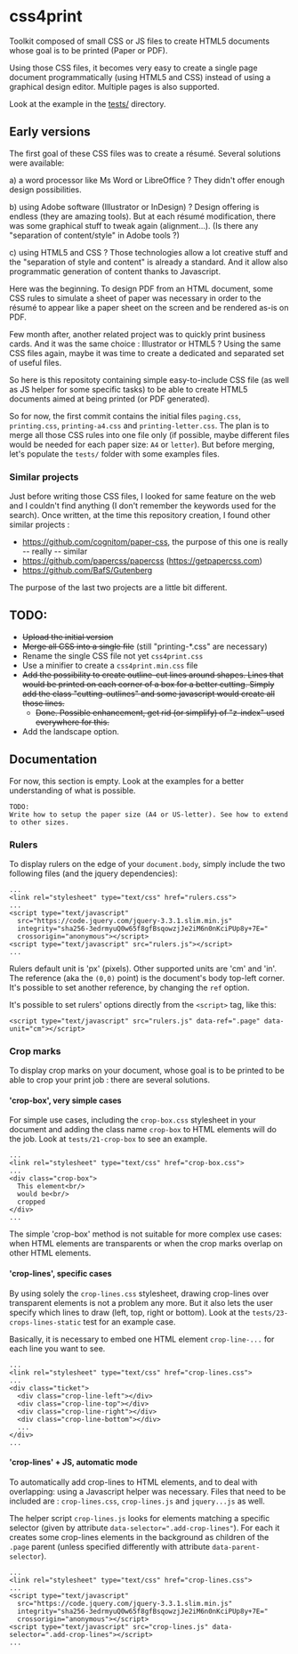 # css4print

Toolkit composed of small CSS or JS files to create HTML5 documents whose goal is to be printed (Paper or PDF).

Using those CSS files, it becomes very easy to create a single page document programmatically (using HTML5 and CSS) instead of using a graphical design editor. Multiple pages is also supported.

Look at the example in the [tests/](tests/) directory.

## Early versions

The first goal of these CSS files was to create a résumé. Several solutions were available:

  a) a word processor like Ms Word or LibreOffice ? They didn't offer enough design possibilities.

  b) using Adobe software (Illustrator or InDesign) ? Design offering is endless (they are amazing tools). But at each résumé modification, there was some graphical stuff to tweak again (alignment...). (Is there any "separation of content/style" in Adobe tools ?)

  c) using HTML5 and CSS ? Those technologies allow a lot creative stuff and the "separation of style and content" is already a standard. And it allow also programmatic generation of content thanks to Javascript.

Here was the beginning. To design PDF from an HTML document, some CSS rules to simulate a sheet of paper was necessary in order to the résumé to appear like a paper sheet on the screen and be rendered as-is on PDF.

Few month after, another related project was to quickly print business cards. And it was the same choice : Illustrator or HTML5 ? Using the same CSS files again, maybe it was time to create a dedicated and separated set of useful files.

So here is this repositoty containing simple easy-to-include CSS file (as well as JS helper for some specific tasks) to be able to create HTML5 documents aimed at being printed (or PDF generated).

So for now, the first commit contains the initial files `paging.css`, `printing.css`, `printing-a4.css` and `printing-letter.css`. The plan is to merge all those CSS rules into one file only (if possible, maybe different files would be needed for each paper size: `A4` or `letter`). But before merging, let's populate the `tests/` folder with some examples files.

### Similar projects

Just before writing those CSS files, I looked for same feature on the web and I couldn't find anything (I don't remember the keywords used for the search). Once written, at the time this repository creation, I found other similar projects :
- https://github.com/cognitom/paper-css, the purpose of this one is really -- really -- similar
- https://github.com/papercss/papercss   (https://getpapercss.com)
- https://github.com/BafS/Gutenberg


The purpose of the last two projects are a little bit different.


## TODO:

- ~~Upload the initial version~~
- ~~Merge all CSS into a single file~~ (still "printing-*.css" are necessary)
- Rename the single CSS file not yet `css4print.css`
- Use a minifier to create a `css4print.min.css` file
- ~~Add the possibility to create outline-cut lines around shapes. Lines that would be printed on each corner of a box for a better cutting. Simply add the class "cutting-outlines" and some javascript would create all those lines.~~
  - ~~Done. Possible enhancement, get rid (or simplify) of "z-index" used everywhere for this.~~
- Add the landscape option.


## Documentation

For now, this section is empty. Look at the examples for a better understanding of what is possible.

```
TODO:
Write how to setup the paper size (A4 or US-letter). See how to extend to other sizes.
```




### Rulers

To display rulers on the edge of your `document.body`, simply include the two following files (and the jquery dependencies):

```
...
<link rel="stylesheet" type="text/css" href="rulers.css">
...
<script type="text/javascript"
  src="https://code.jquery.com/jquery-3.3.1.slim.min.js"
  integrity="sha256-3edrmyuQ0w65f8gfBsqowzjJe2iM6n0nKciPUp8y+7E="
  crossorigin="anonymous"></script>
<script type="text/javascript" src="rulers.js"></script>
...
```

Rulers default unit is 'px' (pixels). Other supported units are 'cm' and 'in'. The reference (aka the `(0,0)` point) is the document's body top-left corner. It's possible to set another reference, by changing the `ref` option.

It's possible to set rulers' options directly from the `<script>` tag, like this:
```
<script type="text/javascript" src="rulers.js" data-ref=".page" data-unit="cm"></script>
```

### Crop marks

To display crop marks on your document, whose goal is to be printed to be able
to crop your print job : there are several solutions.

#### 'crop-box', very simple cases

For simple use cases, including the `crop-box.css` stylesheet in your document and adding the class name `crop-box` to HTML elements will do the job. Look at `tests/21-crop-box` to see an example.

```
...
<link rel="stylesheet" type="text/css" href="crop-box.css">
...
<div class="crop-box">
  This element<br/>
  would be<br/>
  cropped
</div>
...
```

The simple 'crop-box' method is not suitable for more complex use cases: when HTML elements are transparents or when the crop marks overlap on other HTML elements.


#### 'crop-lines', specific cases

By using solely the `crop-lines.css` stylesheet, drawing crop-lines over transparent elements is not a problem any more. But it also lets the user specify which lines to draw (left, top, right or bottom). Look at the `tests/23-crops-lines-static` test for an example case.

Basically, it is necessary to embed one HTML element `crop-line-...` for each line you want to see.

```
...
<link rel="stylesheet" type="text/css" href="crop-lines.css">
...
<div class="ticket">
  <div class="crop-line-left"></div>
  <div class="crop-line-top"></div>
  <div class="crop-line-right"></div>
  <div class="crop-line-bottom"></div>
  ...
</div>
...
```

#### 'crop-lines' + JS, automatic mode

To automatically add crop-lines to HTML elements, and to deal with overlapping: using a Javascript helper was necessary. Files that need to be included are : `crop-lines.css`, `crop-lines.js` and `jquery...js` as well.

The helper script `crop-lines.js` looks for elements matching a specific selector (given by attribute `data-selector=".add-crop-lines"`). For each it creates some crop-lines elements in the background as children of the `.page` parent (unless specified differently with attribute `data-parent-selector`).

```
...
<link rel="stylesheet" type="text/css" href="crop-lines.css">
...
<script type="text/javascript"
  src="https://code.jquery.com/jquery-3.3.1.slim.min.js"
  integrity="sha256-3edrmyuQ0w65f8gfBsqowzjJe2iM6n0nKciPUp8y+7E="
  crossorigin="anonymous"></script>
<script type="text/javascript" src="crop-lines.js" data-selector=".add-crop-lines"></script>
...
```
